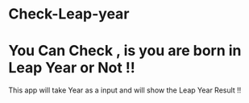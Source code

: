 # Check-Leap-year

# You Can Check , is you are born in Leap Year or Not !!

This app will take Year as a input and will show the Leap Year Result !!
